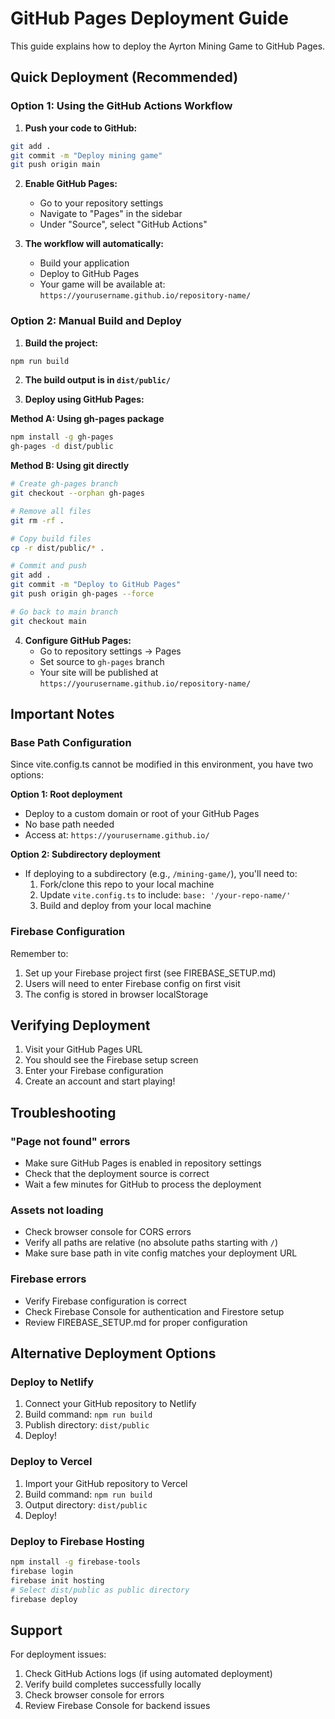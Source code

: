 # GitHub Pages Deployment Guide

This guide explains how to deploy the Ayrton Mining Game to GitHub Pages.

## Quick Deployment (Recommended)

### Option 1: Using the GitHub Actions Workflow

1. **Push your code to GitHub:**
```bash
git add .
git commit -m "Deploy mining game"
git push origin main
```

2. **Enable GitHub Pages:**
   - Go to your repository settings
   - Navigate to "Pages" in the sidebar
   - Under "Source", select "GitHub Actions"

3. **The workflow will automatically:**
   - Build your application
   - Deploy to GitHub Pages
   - Your game will be available at: `https://yourusername.github.io/repository-name/`

### Option 2: Manual Build and Deploy

1. **Build the project:**
```bash
npm run build
```

2. **The build output is in `dist/public/`**

3. **Deploy using GitHub Pages:**

**Method A: Using gh-pages package**
```bash
npm install -g gh-pages
gh-pages -d dist/public
```

**Method B: Using git directly**
```bash
# Create gh-pages branch
git checkout --orphan gh-pages

# Remove all files
git rm -rf .

# Copy build files
cp -r dist/public/* .

# Commit and push
git add .
git commit -m "Deploy to GitHub Pages"
git push origin gh-pages --force

# Go back to main branch
git checkout main
```

4. **Configure GitHub Pages:**
   - Go to repository settings → Pages
   - Set source to `gh-pages` branch
   - Your site will be published at `https://yourusername.github.io/repository-name/`

## Important Notes

### Base Path Configuration

Since vite.config.ts cannot be modified in this environment, you have two options:

**Option 1: Root deployment**
- Deploy to a custom domain or root of your GitHub Pages
- No base path needed
- Access at: `https://yourusername.github.io/`

**Option 2: Subdirectory deployment**
- If deploying to a subdirectory (e.g., `/mining-game/`), you'll need to:
  1. Fork/clone this repo to your local machine
  2. Update `vite.config.ts` to include: `base: '/your-repo-name/'`
  3. Build and deploy from your local machine

### Firebase Configuration

Remember to:
1. Set up your Firebase project first (see FIREBASE_SETUP.md)
2. Users will need to enter Firebase config on first visit
3. The config is stored in browser localStorage

## Verifying Deployment

1. Visit your GitHub Pages URL
2. You should see the Firebase setup screen
3. Enter your Firebase configuration
4. Create an account and start playing!

## Troubleshooting

### "Page not found" errors
- Make sure GitHub Pages is enabled in repository settings
- Check that the deployment source is correct
- Wait a few minutes for GitHub to process the deployment

### Assets not loading
- Check browser console for CORS errors
- Verify all paths are relative (no absolute paths starting with `/`)
- Make sure base path in vite config matches your deployment URL

### Firebase errors
- Verify Firebase configuration is correct
- Check Firebase Console for authentication and Firestore setup
- Review FIREBASE_SETUP.md for proper configuration

## Alternative Deployment Options

### Deploy to Netlify
1. Connect your GitHub repository to Netlify
2. Build command: `npm run build`
3. Publish directory: `dist/public`
4. Deploy!

### Deploy to Vercel
1. Import your GitHub repository to Vercel
2. Build command: `npm run build`
3. Output directory: `dist/public`
4. Deploy!

### Deploy to Firebase Hosting
```bash
npm install -g firebase-tools
firebase login
firebase init hosting
# Select dist/public as public directory
firebase deploy
```

## Support

For deployment issues:
1. Check GitHub Actions logs (if using automated deployment)
2. Verify build completes successfully locally
3. Check browser console for errors
4. Review Firebase Console for backend issues
